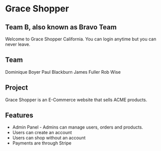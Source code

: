 # Grace Shopper
## Team B, also known as Bravo Team
Welcome to Grace Shopper California. You can login anytime but you can never leave.

## Team
Dominique Boyer
Paul Blackburn
James Fuller
Rob Wise

## Project
Grace Shopper is an E-Commerce website that sells ACME products.

## Features
- Admin Panel - Admins can manage users, orders and products.
- Users can create an account
- Users can shop without an account
- Payments are through Stripe


